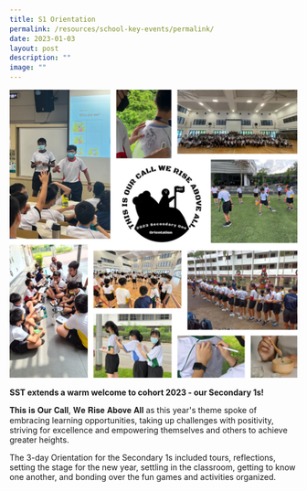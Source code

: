 ```yaml
---
title: S1 Orientation
permalink: /resources/school-key-events/permalink/
date: 2023-01-03
layout: post
description: ""
image: ""
---
```

![](/images/2023%20S1%20Orientation%20Collage.png)

**SST extends a warm welcome to cohort 2023 - our Secondary 1s!**

𝐓𝐡𝐢𝐬 𝐢𝐬 𝐎𝐮𝐫 𝐂𝐚𝐥𝐥, 𝐖𝐞 𝐑𝐢𝐬𝐞 𝐀𝐛𝐨𝐯𝐞 𝐀𝐥𝐥 as this year's theme spoke of embracing learning opportunities, taking up challenges with positivity, striving for excellence and empowering themselves and others to achieve greater heights. 

The 3-day Orientation for the Secondary 1s included tours, reflections, setting the stage for the new year, settling in the classroom, getting to know one another, and bonding over the fun games and activities organized.